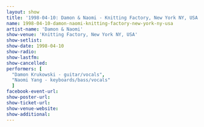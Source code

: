 ```yaml
---
layout: show
title: '1998-04-10: Damon & Naomi - Knitting Factory, New York NY, USA'
name: 1998-04-10-damon-naomi-knitting-factory-new-york-ny-usa
artist-name: 'Damon & Naomi'
show-venue: 'Knitting Factory, New York NY, USA'
show-setlist: 
show-date: 1998-04-10
show-radio: 
show-lastfm: 
show-cancelled: 
performers: [
  "Damon Krukowski - guitar/vocals",
  "Naomi Yang - keyboards/bass/vocals"
  ]
facebook-event-url: 
show-poster-url: 
show-ticket-url: 
show-venue-website: 
show-additional: 
---
```


